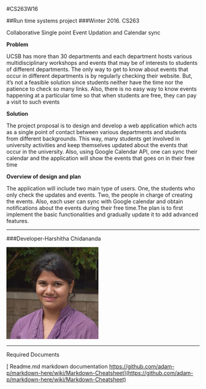 

#CS263W16


##Run time systems project
###Winter 2016. CS263

Collaborative Single point Event Updation and Calendar sync

**Problem**

 UCSB has more than 30 departments and each department hosts various multidisciplinary workshops and events that may be of interests to students of different departments. The only way to get to know about events that occur in different departments is by regularly checking their website. But, it’s not a feasible solution since students neither have the time nor the patience to check so many links. Also, there is no easy way to know events happening at a particular time so that when students are free, they can pay a visit to such events

**Solution** 

The project proposal is to design and develop a web application which acts as a single point of contact between various departments and students from different backgrounds. This way, many students get involved in university activities and keep themselves updated about the events that occur in the university. Also, using Google Calendar API, one can sync their calendar and the application will show the events that goes on in their free time 


**Overview of design and plan**

The application will include two main type of users. One, the students who only check the updates and events. Two, the people in charge of creating the events. Also, each user can sync with Google calendar and obtain notifications about the events during their free time.The plan is to first implement the basic functionalities and gradually update it to add advanced features.

---

###Developer-Harshitha Chidananda 

![Harshitha Chidananda](src/main/webapp/images/chidanandamurthyharshitha.jpg)

---
Required Documents


[ Readme.md markdown documentation https://github.com/adam-p/markdown-here/wiki/Markdown-Cheatsheet](https://github.com/adam-p/markdown-here/wiki/Markdown-Cheatsheet)
